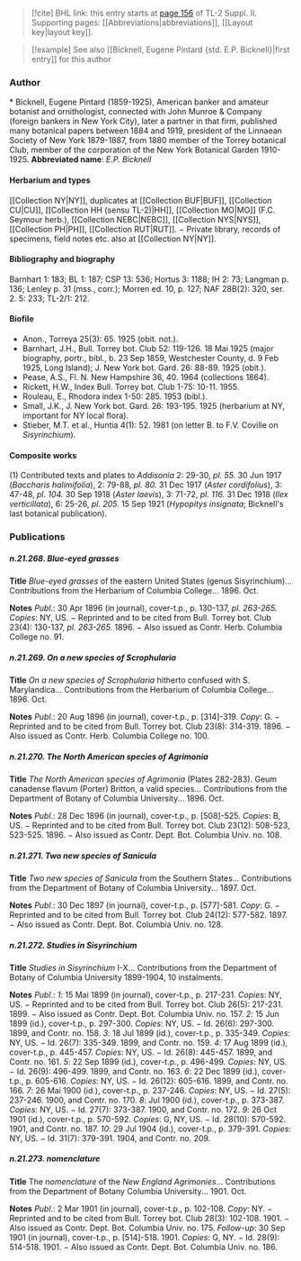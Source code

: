 > [!cite] BHL link: this entry starts at [page 156](https://www.biodiversitylibrary.org/page/33265353) of TL-2 Suppl. II.
> Supporting pages: [[Abbreviations|abbreviations]], [[Layout key|layout key]].

> [!example] See also [[Bicknell, Eugene Pintard {std. E.P. Bicknell}|first entry]] for this author

### Author

\* Bicknell, Eugene Pintard (1859-1925), American banker and amateur botanist and ornithologist, connected with John Munroe & Company (foreign bankers in New York City), later a partner in that firm, published many botanical papers between 1884 and 1919, president of the Linnaean Society of New York 1879-1887, from 1880 member of the Torrey botanical Club, member of the corporation of the New York Botanical Garden 1910-1925. 
**Abbreviated name**: *E.P. Bicknell*

#### Herbarium and types

[[Collection NY|NY]], duplicates at [[Collection BUF|BUF]], [[Collection CU|CU]], [[Collection HH (sensu TL-2)|HH]], [[Collection MO|MO]] (F.C. Seymour herb.), [[Collection NEBC|NEBC]], [[Collection NYS|NYS]], [[Collection PH|PH]], [[Collection RUT|RUT]]. − Private library, records of specimens, field notes etc. also at [[Collection NY|NY]].

#### Bibliography and biography

Barnhart 1: 183; BL 1: 187; CSP 13: 536; Hortus 3: 1188; IH 2: 73; Langman p. 136; Lenley p. 31 (mss., corr.); Morren ed. 10, p. 127; NAF 28B(2): 320, ser. 2. 5: 233; TL-2/1: 212.

#### Biofile

- Anon., Torreya 25(3): 65. 1925 (obit. not.).
- Barnhart, J.H., Bull. Torrey bot. Club 52: 119-126. 18 Mai 1925 (major biography, portr., bibl., b. 23 Sep 1859, Westchester County, d. 9 Feb 1925, Long Island); J. New York bot. Gard. 26: 88-89. 1925 (obit.).
- Pease, A.S., Fl. N. New Hampshire 36, 40. 1964 (collections 1864).
- Rickett, H.W., Index Bull. Torrey bot. Club 1-75: 10-11. 1955.
- Rouleau, E., Rhodora index 1-50: 285. 1953 (bibl.).
- Small, J.K., J. New York bot. Gard. 26: 193-195. 1925 (herbarium at NY, important for NY local flora).
- Stieber, M.T. et al., Huntia 4(1): 52. 1981 (on letter B. to F.V. Coville on *Sisyrinchium*).

#### Composite works

(1) Contributed texts and plates to *Addisonia* 2: 29-30, *pl. 55.* 30 Jun 1917 (*Baccharis halimifolia*), 2: 79-88, *pl. 80.* 31 Dec 1917 (*Aster cordifolius*), 3: 47-48, *pl. 104.* 30 Sep 1918 (*Aster laevis*), 3: 71-72, *pl. 116.* 31 Dec 1918 (*Ilex verticillata*), 6: 25-26, *pl. 205.* 15 Sep 1921 (*Hypopitys insignata*; Bicknell's last botanical publication).

### Publications

##### n.21.268. Blue-eyed grasses

**Title**
*Blue-eyed grasses* of the eastern United States (genus Sisyrinchium)... Contributions from the Herbarium of Columbia College... 1896. Oct.

**Notes**
*Publ*.: 30 Apr 1896 (in journal), cover-t.p., p. 130-137, *pl. 263-265.* *Copies*: NY, US. − Reprinted and to be cited from Bull. Torrey bot. Club 23(4): 130-137, *pl. 263-265.* 1896. − Also issued as Contr. Herb. Columbia College no. 91.

##### n.21.269. On a new species of Scrophularia

**Title**
*On a new species of Scrophularia* hitherto confused with S. Marylandica... Contributions from the Herbarium of Columbia College... 1896. Oct.

**Notes**
*Publ*.: 20 Aug 1896 (in journal), cover-t.p., p. \[314\]-319. *Copy*: G. − Reprinted and to be cited from Bull. Torrey bot. Club 23(8): 314-319. 1896. − Also issued as Contr. Herb. Columbia College no. 100.

##### n.21.270. The North American species of Agrimonia

**Title**
*The North American species of Agrimonia* (Plates 282-283). Geum canadense flavum (Porter) Britton, a valid species... Contributions from the Department of Botany of Columbia University... 1896. Oct.

**Notes**
*Publ*.: 28 Dec 1896 (in journal), cover-t.p., p. \[508\]-525. *Copies*: B, US. − Reprinted and to be cited from Bull. Torrey bot. Club 23(12): 508-523, 523-525. 1896. − Also issued as Contr. Dept. Bot. Columbia Univ. no. 108.

##### n.21.271. Two new species of Sanicula

**Title**
*Two new species of Sanicula* from the Southern States... Contributions from the Department of Botany of Columbia University... 1897. Oct.

**Notes**
*Publ*.: 30 Dec 1897 (in journal), cover-t.p., p. \[577\]-581. *Copy*: G. − Reprinted and to be cited from Bull. Torrey bot. Club 24(12): 577-582. 1897. − Also issued as Contr. Dept. Bot. Columbia Univ. no. 128.

##### n.21.272. Studies in Sisyrinchium

**Title**
*Studies in Sisyrinchium* I-X... Contributions from the Department of Botany of Columbia University 1899-1904, 10 instalments.

**Notes**
*Publ*.: *1*: 15 Mai 1899 (in journal), cover-t.p., p. 217-231. *Copies*: NY, US. − Reprinted and to be cited from Bull. Torrey bot. Club 26(5): 217-231. 1899. − Also issued as Contr. Dept. Bot. Columbia Univ. no. 157.
*2*: 15 Jun 1899 (id.), cover-t.p., p. 297-300. *Copies*: NY, US. − Id. 26(6): 297-300. 1899, and Contr. no. 158.
*3*: 18 Jul 1899 (id.), cover-t.p., p. 335-349. *Copies*: NY, US. − Id. 26(7): 335-349. 1899, and Contr. no. 159.
*4*: 17 Aug 1899 (id.), cover-t.p., p. 445-457. *Copies*: NY, US. − Id. 26(8): 445-457. 1899, and Contr. no. 161.
*5*: 22 Sep 1899 (id.), cover-t.p., p. 496-499. *Copies*: NY, US. − Id. 26(9): 496-499. 1899, and Contr. no. 163.
*6*: 22 Dec 1899 (id.), cover-t.p., p. 605-616. *Copies*: NY, US. − Id. 26(12): 605-616. 1899, and Contr. no. 166.
*7*: 26 Mai 1900 (id.), cover-t.p., p. 237-246. *Copies*: NY, US. − Id. 27(5): 237-246. 1900, and Contr. no. 170.
*8*: Jul 1900 (id.), cover-t.p., p. 373-387. *Copies*: NY, US. − Id. 27(7): 373-387. 1900, and Contr. no. 172.
*9*: 26 Oct 1901 (id.), cover-t.p., p. 570-592. *Copies*: G, NY, US. − Id. 28(10): 570-592. 1901, and Contr. no. 187.
*10*: 29 Jul 1904 (id.), cover-t.p., p. 379-391. *Copies*: NY, US. − Id. 31(7): 379-391. 1904, and Contr. no. 209.

##### n.21.273. nomenclature

**Title**
The *nomenclature* of the *New England Agrimonies*... Contributions from the Department of Botany Columbia University... 1901. Oct.

**Notes**
*Publ*.: 2 Mar 1901 (in journal), cover-t.p., p. 102-108. *Copy*: NY. − Reprinted and to be cited from Bull. Torrey bot. Club 28(3): 102-108. 1901. − Also issued as Contr. Dept. Bot. Columbia Univ. no. 175.
*Follow-up*: 30 Sep 1901 (in journal), cover-t.p., p. \[514\]-518. 1901. *Copies*: G, NY. − Id. 28(9): 514-518. 1901. − Also issued as Contr. Dept. Bot. Columbia Univ. no. 186.

